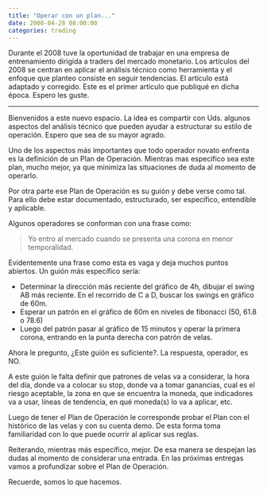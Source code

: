 ```yaml
---
title: "Operar con un plan..."
date: 2008-04-28 08:00:00
categories: trading
---
```

Durante el 2008 tuve la oportunidad de trabajar en una empresa de entrenamiento dirigida a traders del mercado monetario. Los artículos del 2008 se centran en aplicar el análisis técnico como herramienta y el enfoque que planteo consiste en seguir tendencias. El artículo está adaptado y corregido. Este es el primer artículo que publiqué en dicha época. Espero les guste.

***

Bienvenidos a este nuevo espacio. La idea es compartir con Uds. algunos aspectos del análisis técnico que pueden ayudar a estructurar su estilo de operación. Espero que sea de su mayor agrado.

Uno de los aspectos más importantes que todo operador novato enfrenta es la definición de un Plan de Operación. Mientras mas específico sea este plan, mucho mejor, ya que minimiza las situaciones de duda al momento de operarlo.

Por otra parte ese Plan de Operación es su guión y debe verse como tal. Para ello debe estar documentado, estructurado, ser específico, entendible y aplicable.

Algunos operadores se conforman con una frase como:

> Yo entro al mercado cuando se presenta una corona en menor temporalidad.

Evidentemente una frase como esta es vaga y deja muchos puntos abiertos. Un guión más específico sería:

- Determinar la dirección más reciente del gráfico de 4h, dibujar el swing AB más reciente. En el recorrido de C a D, buscar los swings en gráfico de 60m.
- Esperar un patrón en el gráfico de 60m en niveles de fibonacci (50, 61.8 o 78.6)
- Luego del patrón pasar al gráfico de 15 minutos y operar la primera corona, entrando en la punta derecha con patrón de velas.

Ahora le pregunto, ¿Este guión es suficiente?. La respuesta, operador, es NO.

A este guión le falta definir que patrones de velas va a considerar, la hora del día, donde va a colocar su stop, donde va a tomar ganancias, cual es el riesgo aceptable, la zona en que se encuentra la moneda, que indicadores va a usar, líneas de tendencia, en qué moneda(s) lo va a aplicar, etc. 

Luego de tener el Plan de Operación le corresponde probar el Plan con el histórico de las velas y con su cuenta demo. De esta forma toma familiaridad con lo que puede ocurrir al aplicar sus reglas.

Reiterando, mientras más específico, mejor. De esa manera se despejan las dudas al momento de considerar una entrada. En las próximas entregas vamos a profundizar sobre el Plan de Operación.

Recuerde, somos lo que hacemos.